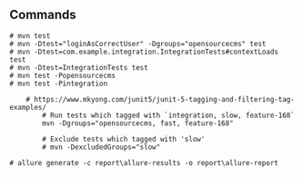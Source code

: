 ## Commands

    # mvn test
    # mvn -Dtest="loginAsCorrectUser" -Dgroups="opensourcecms" test
    # mvn -Dtest=com.example.integration.IntegrationTests#contextLoads test
    # mvn -Dtest=IntegrationTests test
    # mvn test -Popensourcecms
    # mvn test -Pintegration
    
        # https://www.mkyong.com/junit5/junit-5-tagging-and-filtering-tag-examples/
            # Run tests which tagged with `integration, slow, feature-168`
            mvn -Dgroups="opensourcecms, fast, feature-168"
    
            # Exclude tests which tagged with 'slow'
            # mvn -DexcludedGroups="slow"
    
    # allure generate -c report\allure-results -o report\allure-report